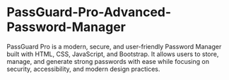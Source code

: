 # PassGuard-Pro-Advanced-Password-Manager
PassGuard Pro is a modern, secure, and user-friendly Password Manager built with HTML, CSS, JavaScript, and Bootstrap. It allows users to store, manage, and generate strong passwords with ease while focusing on security, accessibility, and modern design practices.
